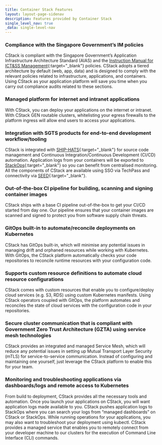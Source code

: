 ```yaml
---
title: Container Stack Features
layout: layout-page-sidenav
description: Features provided by Container Stack
single_level_nav: true
_data: single-level-nav
---
```


### Compliance with the Singapore Government’s IM policies

CStack is compliant with the Singapore Government’s Application Infrastructure Architecture Standard (AIAS) and the [Instruction Manual for ICT&SS Management](/guidelines/standards-and-best-practices/instruction-manual-for-ict-ss-management.html){:target="_blank"} policies. CStack adopts a tiered architecture by default (web, app, data) and is designed to comply with the relevant policies related to infrastructure, applications, and containers. Using CStack as your application platform will save you time when you carry out compliance audits related to these sections.

### Managed platform for internet and intranet applications 

With CStack, you can deploy your applications on the internet or intranet. With CStack GEN routable clusters, whitelisting your egress firewalls to the platform ingress will allow end users to access your applications.

### Integration with SGTS products for end-to-end development workflow/tooling  

CStack is integrated with [SHIP-HATS](/products/categories/devops/ship-hats/){:target="_blank"} for source code management and Continuous Integration/Continuous Development (CI/CD) automation. Application logs from your containers will be exported to [StackOps](/products/categories/devops/stackops/){:target="_blank"} so you can benefit from centralised monitoring. All the components of CStack are available using SSO via TechPass and connectivity via [SEED](/products/categories/cybersecurity/seed/){:target="_blank"}.

### Out-of-the-box CI pipeline for building, scanning and signing container images

CStack ships with a base CI pipeline out-of-the-box to get your CI/CD started from day one. Our pipeline ensures that your container images are scanned and signed to protect you from software supply chain threats.

### GitOps built-in to automate/reconcile deployments on Kubernetes

CStack has GitOps built-in, which will minimise any potential issues in managing drift and orphaned resources while working with Kubernetes. With GitOps, the CStack platform automatically checks your code repositories to reconcile runtime resources with your configuration code.

### Supports custom resource definitions to automate cloud resource configurations

CStack comes with custom resources that enable you to configure/deploy cloud services (e.g. S3, RDS) using custom Kubernetes manifests. Using CStack operators coupled with GitOps, the platform automates and reconciles the state of cloud services with the configuration code in your repositories. 

### Secure cluster communication that is compliant with Government Zero Trust Architecture (GZTA) using service mesh technologies

CStack provides an integrated and managed Service Mesh, which will reduce any potential issues in setting up Mutual Transport Layer Security (mTLS) for service-to-service communication. Instead of configuring and maintaining one yourself, just leverage the CStack platform to enable this for your team.

### Monitoring and troubleshooting applications via dashboards/logs and remote access to Kubernetes

From build to deployment, CStack provides all the necessary tools and automation. Once you launch your applications on CStack, you will want application logs made available to you. CStack pushes application logs to StackOps where you can search your logs from “managed dashboards” on CStack or StackOps. 
While running operations for your applications, you may also want to troubleshoot your deployment using kubectl. CStack provides a managed service that enables you to remotely connect from your developer machine to our clusters for the execution of Command Line Interface (CLI) commands.




